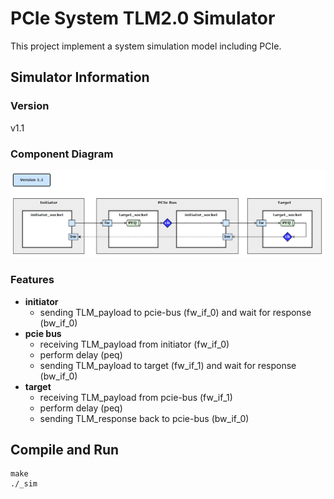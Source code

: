 # PCIe System TLM2.0 Simulator
This project implement a system simulation model including PCIe.

## Simulator Information
### Version
v1.1
### Component Diagram
![image info](./simulator_diagram.png)
### Features
* **initiator**
  * sending TLM_payload to pcie-bus (fw_if_0) and wait for response (bw_if_0)
* **pcie bus**
  * receiving TLM_payload from initiator (fw_if_0)
  * perform delay (peq)
  * sending TLM_payload to target (fw_if_1) and wait for response (bw_if_0)
* **target**
  * receiving TLM_payload from pcie-bus (fw_if_1)
  * perform delay (peq)
  * sending TLM_response back to pcie-bus (bw_if_0)
 
## Compile and Run
```
make
./_sim
```
